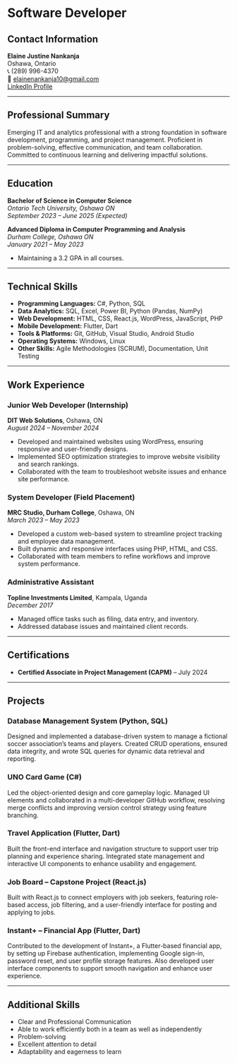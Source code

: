 # Software Developer

## Contact Information
**Elaine Justine Nankanja**  
Oshawa, Ontario  
📞 (289) 996-4370  
📧 elainenankanja10@gmail.com  
[LinkedIn Profile](https://www.linkedin.com/in/ElaineNankanja/)

---

## Professional Summary
Emerging IT and analytics professional with a strong foundation in software development, programming, and project management. Proficient in problem-solving, effective communication, and team collaboration. Committed to continuous learning and delivering impactful solutions.

---

## Education

**Bachelor of Science in Computer Science**  
*Ontario Tech University, Oshawa ON*  
*September 2023 – June 2025 (Expected)*

**Advanced Diploma in Computer Programming and Analysis**  
*Durham College, Oshawa ON*  
*January 2021 – May 2023*  
- Maintaining a 3.2 GPA in all courses.

---

## Technical Skills

- **Programming Languages:** C#, Python, SQL  
- **Data Analytics:** SQL, Excel, Power BI, Python (Pandas, NumPy)  
- **Web Development:** HTML, CSS, React.js, WordPress, JavaScript, PHP  
- **Mobile Development:** Flutter, Dart  
- **Tools & Platforms:** Git, GitHub, Visual Studio, Android Studio  
- **Operating Systems:** Windows, Linux  
- **Other Skills:** Agile Methodologies (SCRUM), Documentation, Unit Testing  

---

## Work Experience

### Junior Web Developer (Internship)  
**DIT Web Solutions**, Oshawa, ON  
*August 2024 – November 2024*  
- Developed and maintained websites using WordPress, ensuring responsive and user-friendly designs.  
- Implemented SEO optimization strategies to improve website visibility and search rankings.  
- Collaborated with the team to troubleshoot website issues and enhance site performance.

### System Developer (Field Placement)  
**MRC Studio, Durham College**, Oshawa, ON  
*March 2023 – May 2023*  
- Developed a custom web-based system to streamline project tracking and employee data management.  
- Built dynamic and responsive interfaces using PHP, HTML, and CSS.  
- Collaborated with team members to refine workflows and improve system performance.

### Administrative Assistant  
**Topline Investments Limited**, Kampala, Uganda  
*December 2017*  
- Managed office tasks such as filing, data entry, and inventory.  
- Addressed database issues and maintained client records.

---

## Certifications

- **Certified Associate in Project Management (CAPM)** – July 2024  

---

## Projects

### Database Management System (Python, SQL)  
Designed and implemented a database-driven system to manage a fictional soccer association’s teams and players. Created CRUD operations, ensured data integrity, and wrote SQL queries for dynamic data retrieval and reporting.

### UNO Card Game (C#)  
Led the object-oriented design and core gameplay logic. Managed UI elements and collaborated in a multi-developer GitHub workflow, resolving merge conflicts and improving version control strategy using feature branching.

### Travel Application (Flutter, Dart)  
Built the front-end interface and navigation structure to support user trip planning and experience sharing. Integrated state management and interactive UI components to enhance usability and engagement.

### Job Board – Capstone Project (React.js)  
Built with React.js to connect employers with job seekers, featuring role-based access, job filtering, and a user-friendly interface for posting and applying to jobs.

### Instant+ – Financial App (Flutter, Dart)  
Contributed to the development of Instant+, a Flutter-based financial app, by setting up Firebase authentication, implementing Google sign-in, password reset, and user profile storage features. Also developed user interface components to support smooth navigation and enhance user experience.


---

## Additional Skills

- Clear and Professional Communication  
- Able to work efficiently both in a team as well as independently  
- Problem-solving  
- Excellent attention to detail  
- Adaptability and eagerness to learn


